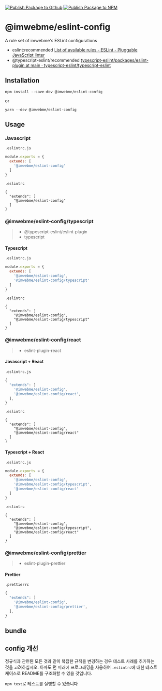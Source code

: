 [![Publish Package to Github](https://github.com/imwebme/eslint-config/actions/workflows/deploy.yaml/badge.svg)](https://github.com/imwebme/eslint-config/actions/workflows/deploy.yaml) [![Publish Package to NPM](https://badgen.net/npm/v/@imwebme/eslint-config)](https://www.npmjs.com/package/@imwebme/eslint-config)

# @imwebme/eslint-config

A rule set of imwebme's ESLint configurations

- eslint:recommended [List of available rules - ESLint - Pluggable JavaScript linter](https://eslint.org/docs/rules/)
- @typescript-eslint/recommended [typescript-eslint/packages/eslint-plugin at main · typescript-eslint/typescript-eslint](https://github.com/typescript-eslint/typescript-eslint/tree/main/packages/eslint-plugin)

## Installation

```
npm install --save-dev @imwebme/eslint-config
```

or

```
yarn --dev @imwebme/eslint-config
```

## Usage

### Javascript

`.eslintrc.js`
```js
module.exports = {
  extends: [
    '@imwebme/eslint-config'
  ]
}
```

`.eslintrc`
```
{
  "extends": [
    "@imwebme/eslint-config"
  ]
}
```

### @imwebme/eslint-config/typescript

> * @typescript-eslint/eslint-plugin
> * typescript

#### Typescript

`.eslintrc.js`
```js
module.exports = {
  extends: [
    '@imwebme/eslint-config',
    '@imwebme/eslint-config/typescript'
  ]
}
```

`.eslintrc`
```
{
  "extends": [
    "@imwebme/eslint-config",
    "@imwebme/eslint-config/typescript"
  ]
}
```

### @imwebme/eslint-config/react

> * eslint-plugin-react

#### Javascript + React

`.eslintrc.js`
```js
{
  "extends": [
    '@imwebme/eslint-config',
    '@imwebme/eslint-config/react',
  ],
}
```

`.eslintrc`
```
{
  "extends": [
    "@imwebme/eslint-config",
    "@imwebme/eslint-config/react"
  ]
}
```

#### Typescript + React

`.eslintrc.js`
```js
module.exports = {
  extends: [
    '@imwebme/eslint-config',
    '@imwebme/eslint-config/typescript',
    '@imwebme/eslint-config/react'
  ]
}
```

`.eslintrc`
```
{
  "extends": [
    "@imwebme/eslint-config",
    "@imwebme/eslint-config/typescript",
    "@imwebme/eslint-config/react"
  ]
}
```

### @imwebme/eslint-config/prettier

> * eslint-plugin-prettier

#### Prettier

`.prettierrc`
```js
{
  "extends": [
    '@imwebme/eslint-config',
    '@imwebme/eslint-config/prettier',
  ],
}
```

## bundle

## config 개선

정규식과 관련된 모든 것과 같이 복잡한 규칙을 변경하는 경우 테스트 사례를 추가하는 것을 고려하십시오. 아마도 먼 미래에 프로그래밍을 사용하여 `.eslintrc`에 대한 테스트 케이스로 README를 구조화할 수 있을 것입니다.

`npm test`로 테스트를 실행할 수 있습니다